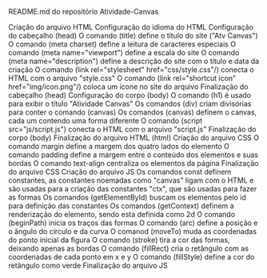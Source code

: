 README.md do repositório Atividade-Canvas

Criação do arquivo HTML
    Configuração do idioma do HTML
    Configuração do cabeçalho (head)
        O comando (title) define o título do site ("Atv Canvas")
        O comando (meta charset) define a leitura de caracteres especiais
        O comando (meta name="viewport") define a escala do site
        O comando (meta name="description") define a descrição do site com o título e data da criação
        O comando (link rel="stylesheet" href="css/style.css"/) conecta o HTML com o arquivo "style.css"
        O comando (link rel="shortcut icon" href="img/icon.png"/) coloca um ícone no site do arquivo
    Finalização do cabeçalho (head)
    Configuração do corpo (body)
        O comando (h1) é usado para exibir o título "Atividade Canvas"
        Os comandos (div) criam divisórias para conter o comando (canvas)
        Os comandos (canvas) definem o canvas, cada um contendo uma forma diferente
        O comando (script src="js/script.js") conecta o HTML com o arquivo "script.js"
    Finalização do corpo (body)
Finalização do arquivo HTML (html)
Criação do arquivo CSS
    O comando margin define a margem dos quatro lados do elemento
    O comando padding define a margem entre o conteúdo dos elementos e suas bordas
    O comando text-align centraliza os elementos da página
Finalização do arquivo CSS
Criação do arquivo JS
    Os comandos const definem constantes, as constantes noemadas como "canvas" ligam com o HTML e são usadas para a criação das constantes "ctx", que são usadas para fazer as formas
    Os comandos (getElementById) buscam os elementos pelo id para definição das constantes
    Os comandos (getContext) definem a renderização do elemento, sendo esta definida como 2d
    O comando (beginPath) inicia os traços das formas
    O comando (arc) define a posição e o ângulo do círculo e da curva
    O comanod (moveTo) muda as coordenadas do ponto inicial da figura
    O comando (stroke) tira a cor das formas, deixando apenas as bordas
    O comando (fillRect) cria o retângulo com as coordenadas de cada ponto em x e y
    O comando (fillStyle) define a cor do retângulo como verde
Finalização do arquivo JS